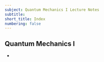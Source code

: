 ```yaml
---
subject: Quantum Mechanics I Lecture Notes
subtitle:
short_title: Index
numbering: false
---
```


## Quantum Mechanics I

- [](./01-background.md)
